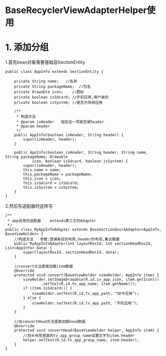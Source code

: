 # BaseRecyclerViewAdapterHelper使用

# 1. 添加分组

1.首先bean对象需要基础自SectionEntity

	public class AppInfo extends SectionEntity {

	    private String name;   //名称
	    private String packageName;  //包名
	    private Drawable icon;    //图标
	    private boolean isSdcard; //手机应用,用户装的
	    private boolean isSystem; //是否为系统应用
	
	    /**
	     * 构造方法
	     * @param isHeader   指定这一项是否是header
	     * @param header     
	     */
	    public AppInfo(boolean isHeader, String header) {
	        super(isHeader, header);
	    }
	
	    public AppInfo(boolean isHeader, String header, String name, String packageName, Drawable
	            icon, boolean isSdcard, boolean isSystem) {
	        super(isHeader, header);
	        this.name = name;
	        this.packageName = packageName;
	        this.icon = icon;
	        this.isSdcard = isSdcard;
	        this.isSystem = isSystem;
	    }
	}

2.然后写适配器时这样写

	/**
     * app信息的适配器    extends第三方的Adapter
     */
    public class MyAppInfoAdapter extends BaseSectionQuickAdapter<AppInfo, BaseViewHolder> {
        //构造方法   参数:普通条目的布局,header的布局,集合数据
        public MyAppInfoAdapter(int layoutResId, int sectionHeadResId, List<AppInfo> data) {
            super(layoutResId, sectionHeadResId, data);
        }

        //convert方法里面加载item数据
        @Override
        protected void convert(BaseViewHolder viewHolder, AppInfo item) {
            viewHolder.setImageDrawable(R.id.iv_app_icon, item.getIcon())
                    .setText(R.id.tv_app_name, item.getName());
            if (item.isSdcard()) {
                viewHolder.setText(R.id.tv_app_path, "SD卡应用");
            } else {
                viewHolder.setText(R.id.tv_app_path, "手机应用");
            }
        }

        //在convertHead方法里面加载head数据
        @Override
        protected void convertHead(BaseViewHolder helper, AppInfo item) {
            //将头布局里面的tv_app_group_name设置文字为item.header
            helper.setText(R.id.tv_app_group_name, item.header);
        }
    }
